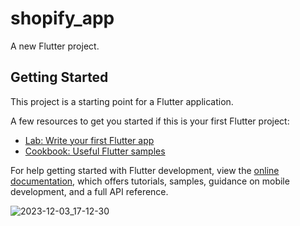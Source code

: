 # shopify_app

A new Flutter project.

## Getting Started

This project is a starting point for a Flutter application.

A few resources to get you started if this is your first Flutter project:

- [Lab: Write your first Flutter app](https://docs.flutter.dev/get-started/codelab)
- [Cookbook: Useful Flutter samples](https://docs.flutter.dev/cookbook)

For help getting started with Flutter development, view the
[online documentation](https://docs.flutter.dev/), which offers tutorials,
samples, guidance on mobile development, and a full API reference.








![2023-12-03_17-12-30](https://github.com/meraamine/shopify_app_task6/assets/63201349/2873b14d-dc51-4121-bd8c-8018bb71b204)
